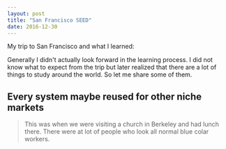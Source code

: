 ```yaml
---
layout: post
title: "San Francisco SEED"
date: 2016-12-30
---
```


My trip to San Francisco and what I learned:


Generally I didn't actually look forward in the learning process. I did not know what to expect from the trip but later realized that there are a lot of things to study around the world. So let me share some of them.

   ## Every system maybe reused for other niche markets
   > This was when we were visiting a church in Berkeley and had lunch there. There were at lot of people
   who look all normal blue colar workers. 
